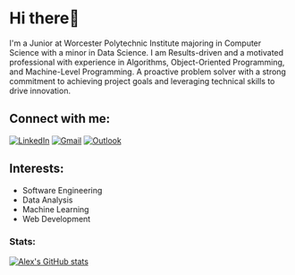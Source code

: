 # Hi there👋

I'm a Junior at Worcester Polytechnic Institute majoring in Computer Science with a minor in Data Science. I am Results-driven and a motivated professional with experience in Algorithms, Object-Oriented Programming, and Machine-Level Programming. A proactive problem solver with a strong commitment to achieving project goals and leveraging technical skills to drive innovation.
## Connect with me:
[![LinkedIn](https://img.shields.io/badge/LinkedIn-0077B5?style=for-the-badge&logo=linkedin&logoColor=white)](https://linkedin.com/in/alex-li-59471623a/)
[![Gmail](https://img.shields.io/badge/Gmail-0077B5?style=for-the-badge&logo=gmail&logoColor=white)](mailto:alexlibaobao@gmail.com)
[![Outlook](https://img.shields.io/badge/Outlook-0077B5?style=for-the-badge&logo=outlook&logoColor=white)](mailto:ajli@wpi.edu)


## Interests:
- Software Engineering
- Data Analysis
- Machine Learning
- Web Development
  
### Stats:
[![Alex's GitHub stats](https://github-readme-stats.vercel.app/api?username=alexli888)](https://github.com/alexli888/github-readme-stats)
